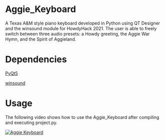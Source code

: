 # Aggie_Keyboard
A Texas A&M style piano keyboard developed in Python using QT Designer and the winsound module for HowdyHack 2021. The user is able to freely switch between three audio presets: a Howdy greeting, the Aggie War Hymn, and the Spirit of Aggieland.

# Dependencies
[PyQt5](https://pypi.org/project/PyQt5/)

[winsound](https://docs.python.org/3/library/winsound.html)

# Usage
The following video shows how to use the Aggie_Keyboard after compiling and executing project.py.

[![Aggie Keyboard](https://img.youtube.com/vi/ts5m7bkDRc8/0.jpg)](https://www.youtube.com/watch?v=ts5m7bkDRc8)
